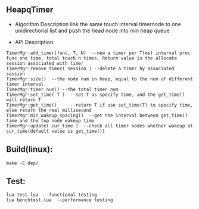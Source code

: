 ## HeapqTimer

* Algorithm Description
link the same touch interval timernode to one unidirectional list and push the head node into min heap queue

* API Description:
```
TimerMgr:add_timer(func, T, N)  --new a timer per T(ms) interval proc func one time, total touch n times. Return value is the allocate session associated with timer
TimerMgr:remove_timer( session ) --delete a timer by associated session
TimerMgr:size()  --the node num in heap, equal to the num of different timer interval
TimerMgr:timer_num() --the total timer num
TimerMgr:set_time( T )  --set T as specify time, and the get_time() will return T
TimerMgr:get_time()     --return T if use set_time(T) to specify time, else return the real millisecond
TimerMgr:min_wakeup_spacing()  --get the interval between get_time() time and the top node wakeup time
TimerMgr:update( cur_time )  --check all timer nodes whether wakeup at cur_time(default value is get_time())
```

## Build(linux):
```
make -C dep/
```

## Test:
```
lua test.lua  --functional testing
lua benchtest.lua  --performance testing
```